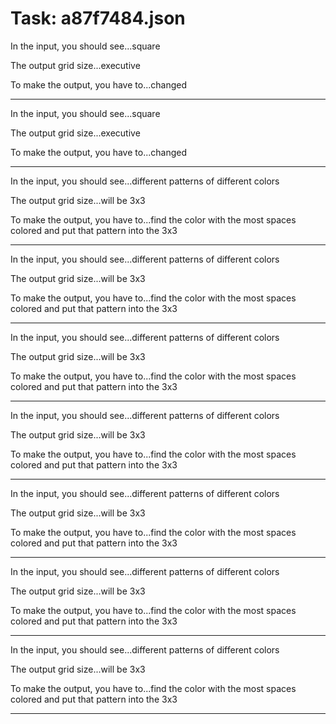 # Task: a87f7484.json

In the input, you should see...square

The output grid size...executive

To make the output, you have to...changed

---

In the input, you should see...square

The output grid size...executive

To make the output, you have to...changed

---

In the input, you should see...different patterns of different colors

The output grid size...will be 3x3

To make the output, you have to...find the color with the most spaces colored and put that pattern into the 3x3

---

In the input, you should see...different patterns of different colors

The output grid size...will be 3x3

To make the output, you have to...find the color with the most spaces colored and put that pattern into the 3x3

---

In the input, you should see...different patterns of different colors

The output grid size...will be 3x3

To make the output, you have to...find the color with the most spaces colored and put that pattern into the 3x3

---

In the input, you should see...different patterns of different colors

The output grid size...will be 3x3

To make the output, you have to...find the color with the most spaces colored and put that pattern into the 3x3

---

In the input, you should see...different patterns of different colors

The output grid size...will be 3x3

To make the output, you have to...find the color with the most spaces colored and put that pattern into the 3x3

---

In the input, you should see...different patterns of different colors

The output grid size...will be 3x3

To make the output, you have to...find the color with the most spaces colored and put that pattern into the 3x3

---

In the input, you should see...different patterns of different colors

The output grid size...will be 3x3

To make the output, you have to...find the color with the most spaces colored and put that pattern into the 3x3

---

